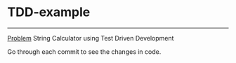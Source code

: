 # TDD-example
---
[Problem](https://osherove.com/tdd-kata-1)
String Calculator using Test Driven Development 

Go through each commit to see the changes in code.

